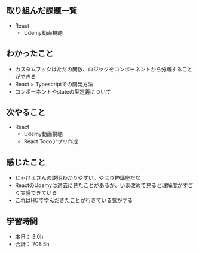## 取り組んだ課題一覧

- React     
    - Udemy動画視聴


## わかったこと
- カスタムフックはただの関数、ロジックをコンポーネントから分離することができる
- React × Typescriptでの開発方法
- コンポーネントやstateの型定義について

## 次やること
- React
    - Udemy動画視聴
    - React Todoアプリ作成


## 感じたこと
- じゃけえさんの説明わかりやすい。やはり神講座だな
- ReactのUdemyは過去に見たことがあるが、いま改めて見ると理解度がすごく実感できている
- これはHCで学んだきたことが行きている気がする


## 学習時間

- 本日： 3.0h
- 合計： 708.5h